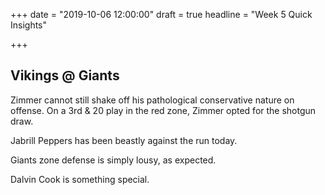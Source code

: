 +++
date = "2019-10-06 12:00:00"
draft = true
headline = "Week 5 Quick Insights"

+++
## Vikings @ Giants

Zimmer cannot still shake off his pathological conservative nature on offense. On a 3rd & 20 play in the red zone, Zimmer opted for the shotgun draw.

Jabrill Peppers has been beastly against the run today.

Giants zone defense is simply lousy, as expected.

Dalvin Cook is something special.